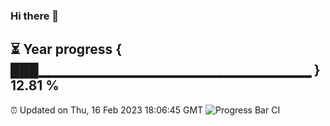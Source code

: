 ### Hi there 👋
⏳ Year progress { ███▁▁▁▁▁▁▁▁▁▁▁▁▁▁▁▁▁▁▁▁▁▁▁▁▁▁▁ } 12.81 %
---
⏰ Updated on Thu, 16 Feb 2023 18:06:45 GMT
![Progress Bar CI](https://github.com/Moyi321/Moyi321/workflows/Progress%20Bar%20CI/badge.svg)
